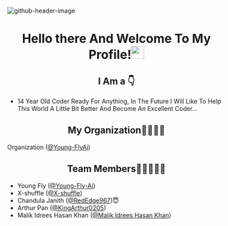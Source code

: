 ![github-header-image](https://user-images.githubusercontent.com/100531989/157435498-c91a9bea-503d-4f4b-aa64-9f8dc86d0723.png)









<h1 align="center">Hello there And Welcome To My Profile!<img src="https://raw.githubusercontent.com/MartinHeinz/MartinHeinz/master/wave.gif" width="30px"></h1>
<h2 align="center">I Am a  👇</h2>
<ul>
  <li>14 Year Old Coder Ready For Anything, In The Future I Will Like To Help This World A Little Bit Better And Become An Excellent Coder...</li>
</ul>

<h2 align="center">My Organization🧑‍💻🧑‍💻</h2>

Organization ([@Young-FlyAi](https://github.com/Young-FlyAi))

<h2 align="center">Team Members🥷🥷🥷🥷🥷</h2>


* Young Fly ([@Young-Fly-Ai](https://github.com/Young-Fly-Ai))
* X-shuffle ([@X-shuffle](https://github.com/X-shuffle))
* Chandula Janith ([@RedEdge967](https://github.com/RedEdge967))😇
* Arthur Pan ([@KingArthur0205](https://github.com/KingArthur0205))
* Malik Idrees Hasan Khan ([@Malik Idrees Hasan Khan](https://github.com/MalikIdreesHasanKhan))
